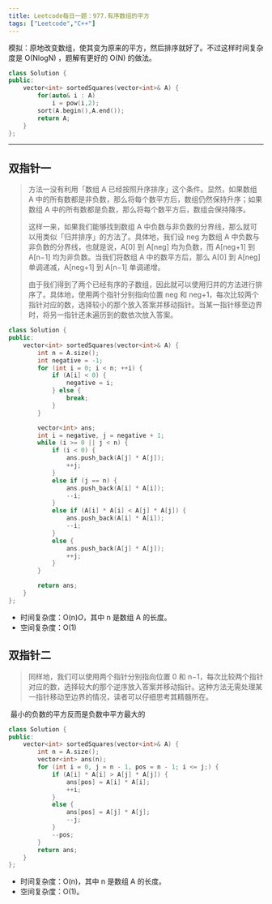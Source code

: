 ```yaml
---
title: Leetcode每日一题：977.有序数组的平方
tags: ["Leetcode","C++"]
---
```


模拟：原地改变数组，使其变为原来的平方，然后排序就好了。不过这样时间复杂度是 O(NlogN) ，题解有更好的 O(N) 的做法。

~~~c++
class Solution {
public:
    vector<int> sortedSquares(vector<int>& A) {
        for(auto& i : A)
            i = pow(i,2);
        sort(A.begin(),A.end());
        return A;
    }
};
~~~

***

## 双指针一

> 方法一没有利用「数组 A 已经按照升序排序」这个条件。显然，如果数组 A 中的所有数都是非负数，那么将每个数平方后，数组仍然保持升序；如果数组 A 中的所有数都是负数，那么将每个数平方后，数组会保持降序。
>
> 这样一来，如果我们能够找到数组 A 中负数与非负数的分界线，那么就可以用类似「归并排序」的方法了。具体地，我们设 neg 为数组 A 中负数与非负数的分界线，也就是说，A[0] 到 A[neg] 均为负数，而 A[neg+1] 到 A[n−1] 均为非负数。当我们将数组 A 中的数平方后，那么 A[0] 到 A[neg] 单调递减，A[neg+1] 到 A[n−1] 单调递增。
>
> 由于我们得到了两个已经有序的子数组，因此就可以使用归并的方法进行排序了。具体地，使用两个指针分别指向位置 neg 和 neg+1，每次比较两个指针对应的数，选择较小的那个放入答案并移动指针。当某一指针移至边界时，将另一指针还未遍历到的数依次放入答案。
>

~~~c++
class Solution {
public:
    vector<int> sortedSquares(vector<int>& A) {
        int n = A.size();
        int negative = -1;
        for (int i = 0; i < n; ++i) {
            if (A[i] < 0) {
                negative = i;
            } else {
                break;
            }
        }

        vector<int> ans;
        int i = negative, j = negative + 1;
        while (i >= 0 || j < n) {
            if (i < 0) {
                ans.push_back(A[j] * A[j]);
                ++j;
            }
            else if (j == n) {
                ans.push_back(A[i] * A[i]);
                --i;
            }
            else if (A[i] * A[i] < A[j] * A[j]) {
                ans.push_back(A[i] * A[i]);
                --i;
            }
            else {
                ans.push_back(A[j] * A[j]);
                ++j;
            }
        }

        return ans;
    }
};
~~~

- 时间复杂度：O(n)*O*，其中 n 是数组 A 的长度。
- 空间复杂度：O(1)

## 双指针二

> 同样地，我们可以使用两个指针分别指向位置 0 和 n−1，每次比较两个指针对应的数，选择较大的那个逆序放入答案并移动指针。这种方法无需处理某一指针移动至边界的情况，读者可以仔细思考其精髓所在。

​	最小的负数的平方反而是负数中平方最大的

~~~c++
class Solution {
public:
    vector<int> sortedSquares(vector<int>& A) {
        int n = A.size();
        vector<int> ans(n);
        for (int i = 0, j = n - 1, pos = n - 1; i <= j;) {
            if (A[i] * A[i] > A[j] * A[j]) {
                ans[pos] = A[i] * A[i];
                ++i;
            }
            else {
                ans[pos] = A[j] * A[j];
                --j;
            }
            --pos;
        }
        return ans;
    }
};
~~~

- 时间复杂度：O(n)，其中 n 是数组 A 的长度。
- 空间复杂度：O(1)。